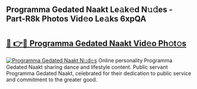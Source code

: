 ## Programma Gedated Naakt Le𝚊k𝚎d N𝚞𝚍es - Part-R8k Photos Vid𝚎o Le𝚊ks 6xpQA

# <h2><a href="http://fbau67i.evod.top/?m=Programma+Gedated+Naakt">🔗 👉🔴 Programma Gedated Naakt Vid𝚎o Ph𝚘t𝚘s</a></h2>

[![Programma Gedated Naakt N𝚞d𝚎s](https://i.imgur.com/8V9OHl7.gif)](http://fbau67i.evod.top/?m=Programma+Gedated+Naakt)
Online personality Programma Gedated Naakt sharing dance and lifestyle content. Public servant Programma Gedated Naakt, celebrated for their dedication to public service and commitment to the greater good. 
